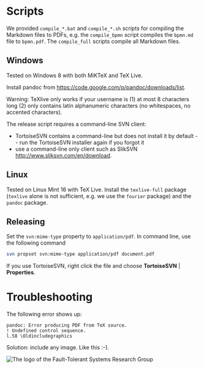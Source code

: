 Scripts
=======

We provided ``compile_*.bat`` and ``compile_*.sh`` scripts for compiling the Markdown files to PDFs, e.g. the ``compile_bpmn`` script compiles the ``bpmn.md`` file to ``bpmn.pdf``.
The ``compile_full`` scripts compile all Markdown files.

Windows
-------

Tested on Windows 8 with both MiKTeX and TeX Live.

Install pandoc from <https://code.google.com/p/pandoc/downloads/list>.

Warning: TeXlive only works if your username is (1) at most 8 characters long (2) only contains latin alphanumeric characters (no whitespaces, no accented characters).

The release script requires a command-line SVN client:
- TortoiseSVN contains a command-line but does not install it by default -- run the TortoiseSVN installer again if you forgot it
- use a command-line only client such as SlikSVN <http://www.sliksvn.com/en/download>.

Linux
-----

Tested on Linux Mint 16 with TeX Live. Install the ``texlive-full`` package (``texlive`` alone is not sufficient, e.g. we use the ``fourier`` package) and the ``pandoc`` package.

Releasing
---------

Set the ``svn:mime-type`` property to ``application/pdf``. In command line, use the following command

```bash
svn propset svn:mime-type application/pdf document.pdf
```

If you use TortoiseSVN, right click the file and choose **TortoiseSVN** | **Properties**.

Troubleshooting
===============

The following error shows up:

```
pandoc: Error producing PDF from TeX source.
! Undefined control sequence.
l.58 \Oldincludegraphics
```

Solution: include any image. Like this :-).

![The logo of the Fault-Tolerant Systems Research Group](ftsrg_logo.png)

